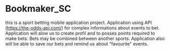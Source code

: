 # Bookmaker_SC
this is a sport betting mobile application project. Application using API (https://the-odds-api.com/) for complex informations about events to bet.
Application will alow us to create profil and to posses points required to make bets.
Bets may be combined between another sports.
Application also will be able to save our bets and remind us about "favourite" events.

